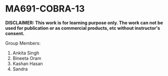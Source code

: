 # MA691-COBRA-13

****DISCLAIMER: This work is for learning purpose only. The work can not be used for publication or as commercial products, etc without instructor's consent.****

Group Members:

1. Ankita Singh
2. Bineeta Oram
3. Kashan Hasan
4. Sandra
